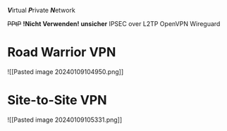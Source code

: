 ***V***irtual ***P***rivate ***N***etwork

~~PPtP~~ **!Nicht Verwenden! unsicher**
IPSEC over L2TP
OpenVPN
Wireguard

# Road Warrior VPN
![[Pasted image 20240109104950.png]]

# Site-to-Site VPN
![[Pasted image 20240109105331.png]]

